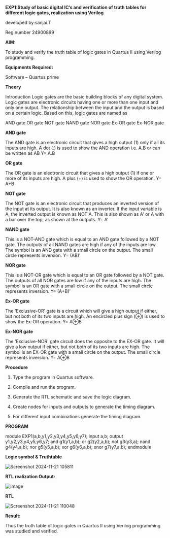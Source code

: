 **EXP1:Study of basic digital IC’s and verification of truth tables for different logic gates, realization using Verilog**


developed by:sanjai.T


Reg number 24900899


**AIM:** 

To study and verify the truth table of logic gates in Quartus II using Verilog programming.

**Equipments Required:**

Software – Quartus prime 

**Theory**

Introduction Logic gates are the basic building blocks of any digital system. Logic gates are electronic circuits having one or more than one input and only one output. The relationship between the input and the output is based on a certain logic. Based on this, logic gates are named as

AND gate OR gate NOT gate NAND gate NOR gate Ex-OR gate Ex-NOR gate

**AND gate**

The AND gate is an electronic circuit that gives a high output (1) only if all its inputs are high. A dot (.) is used to show the AND operation i.e. A.B or can be written as AB
Y= A.B

**OR gate** 

The OR gate is an electronic circuit that gives a high output (1) if one or more of its inputs are high. A plus (+) is used to show the OR operation.
Y= A+B

**NOT gate**

The NOT gate is an electronic circuit that produces an inverted version of the input at its output. It is also known as an inverter. If the input variable is A, the inverted output is known as NOT A. This is also shown as A' or A with a bar over the top, as shown at the outputs.
Y= A'

**NAND gate**

This is a NOT-AND gate which is equal to an AND gate followed by a NOT gate. The outputs of all NAND gates are high if any of the inputs are low. The symbol is an AND gate with a small circle on the output. The small circle represents inversion.
Y= (AB)’

**NOR gate**

This is a NOT-OR gate which is equal to an OR gate followed by a NOT gate. The outputs of all NOR gates are low if any of the inputs are high. The symbol is an OR gate with a small circle on the output. The small circle represents inversion.
Y= (A+B)’

**Ex-OR gate**

The 'Exclusive-OR' gate is a circuit which will give a high output if either, but not both of its two inputs are high. An encircled plus sign (⊕) is used to show the Ex-OR operation.
Y= A⊕B

**Ex-NOR gate**

The 'Exclusive-NOR' gate circuit does the opposite to the EX-OR gate. It will give a low output if either, but not both of its two inputs are high. The symbol is an EX-OR gate with a small circle on the output. The small circle represents inversion.
Y= A⊕B

**Procedure** 

1.	Type the program in Quartus software.

2.	Compile and run the program.

3.	Generate the RTL schematic and save the logic diagram.

4.	Create nodes for inputs and outputs to generate the timing diagram.

5.	For different input combinations generate the timing diagram.


**PROGRAM**


module EXP1(a,b,y1,y2,y3,y4,y5,y6,y7); input a,b; output y1,y2,y3,y4,y5,y6,y7; 
and g1(y1,a,b); or g2(y2,a,b); not g3(y3,a); nand g4(y4,a,b); nor g5(y5,a,b); xor g6(y6,a,b); 
xnor g7(y7,a,b); endmodule


 
**Logic symbol & Truthtable**

![Screenshot 2024-11-21 105811](https://github.com/user-attachments/assets/86e5f1d7-d1f2-4d55-b591-3954b6793fcf)


**RTL realization Output:** 


![image](https://github.com/user-attachments/assets/42bf41e3-ccd7-4251-9942-97f7e1c208b4)



**RTL**

![Screenshot 2024-11-21 110048](https://github.com/user-attachments/assets/fff7e900-3831-43c6-b063-05305c1e506c)


**Result:**


Thus the truth table of logic gates in Quartus II using Verilog programming was studied and verified.
